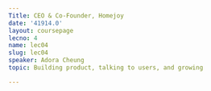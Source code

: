 ```yaml
---
Title: CEO & Co-Founder, Homejoy
date: '41914.0'
layout: coursepage
lecno: 4
name: lec04
slug: lec04
speaker: Adora Cheung
topic: Building product, talking to users, and growing

---
```

